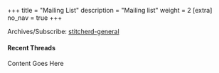 +++
title = "Mailing List"
description = "Mailing list"
weight = 2
[extra]
no_nav = true
+++
<p>Archives/Subscribe: <a href="https://lists.sr.ht/~vhodges/stitcherd-general">stitcherd-general</a></p>

<h4>Recent Threads</h4>
<div id="message_list">Content Goes Here</div>